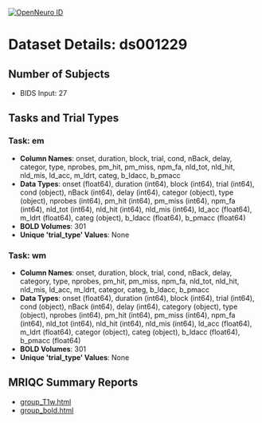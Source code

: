 [![OpenNeuro ID](https://img.shields.io/badge/OpenNeuro_Dataset-ds001229-blue?style=for-the-badge)](https://openneuro.org/datasets/ds001229)

# Dataset Details: ds001229

## Number of Subjects
- BIDS Input: 27

## Tasks and Trial Types
### Task: em
- **Column Names**: onset, duration, block, trial, cond, nBack, delay, categor, type, nprobes, pm_hit, pm_miss, npm_fa, nld_tot, nld_hit, nld_mis, ld_acc, m_ldrt, categ, b_ldacc, b_pmacc
- **Data Types**: onset (float64), duration (int64), block (int64), trial (int64), cond (object), nBack (int64), delay (int64), categor (object), type (object), nprobes (int64), pm_hit (int64), pm_miss (int64), npm_fa (int64), nld_tot (int64), nld_hit (int64), nld_mis (int64), ld_acc (float64), m_ldrt (float64), categ (object), b_ldacc (float64), b_pmacc (float64)
- **BOLD Volumes**: 301
- **Unique 'trial_type' Values**: None

### Task: wm
- **Column Names**: onset, duration, block, trial, cond, nBack, delay, category, type, nprobes, pm_hit, pm_miss, npm_fa, nld_tot, nld_hit, nld_mis, ld_acc, m_ldrt, categor, categ, b_ldacc, b_pmacc
- **Data Types**: onset (float64), duration (int64), block (int64), trial (int64), cond (object), nBack (int64), delay (int64), category (object), type (object), nprobes (int64), pm_hit (int64), pm_miss (int64), npm_fa (int64), nld_tot (int64), nld_hit (int64), nld_mis (int64), ld_acc (float64), m_ldrt (float64), categor (object), categ (object), b_ldacc (float64), b_pmacc (float64)
- **BOLD Volumes**: 301
- **Unique 'trial_type' Values**: None

## MRIQC Summary Reports
- [group_T1w.html](https://htmlpreview.github.io/?https://github.com/demidenm/openneuro_glmfitlins/blob/main/statsmodel_specs/ds001229/mriqc_summary/group_T1w.html)
- [group_bold.html](https://htmlpreview.github.io/?https://github.com/demidenm/openneuro_glmfitlins/blob/main/statsmodel_specs/ds001229/mriqc_summary/group_bold.html)
